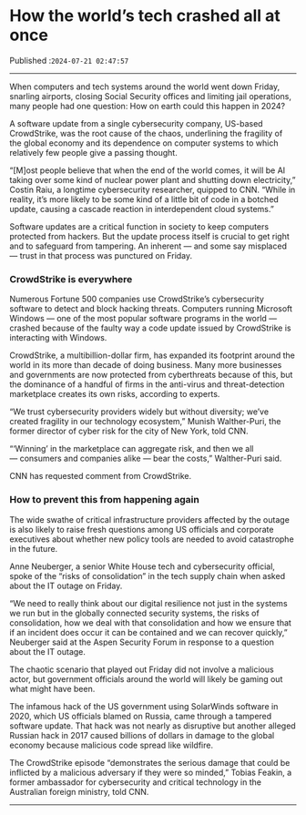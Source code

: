# How the world’s tech crashed all at once

Published :`2024-07-21 02:47:57`

---

When computers and tech systems around the world went down Friday, snarling airports, closing Social Security offices and limiting jail operations, many people had one question: How on earth could this happen in 2024?

A software update from a single cybersecurity company, US-based CrowdStrike, was the root cause of the chaos, underlining the fragility of the global economy and its dependence on computer systems to which relatively few people give a passing thought.

“[M]ost people believe that when the end of the world comes, it will be AI taking over some kind of nuclear power plant and shutting down electricity,” Costin Raiu, a longtime cybersecurity researcher, quipped to CNN. “While in reality, it’s more likely to be some kind of a little bit of code in a botched update, causing a cascade reaction in interdependent cloud systems.”

Software updates are a critical function in society to keep computers protected from hackers. But the update process itself is crucial to get right and to safeguard from tampering. An inherent — and some say misplaced — trust in that process was punctured on Friday.

### CrowdStrike is everywhere

Numerous Fortune 500 companies use CrowdStrike’s cybersecurity software to detect and block hacking threats. Computers running Microsoft Windows — one of the most popular software programs in the world — crashed because of the faulty way a code update issued by CrowdStrike is interacting with Windows.

CrowdStrike, a multibillion-dollar firm, has expanded its footprint around the world in its more than decade of doing business. Many more businesses and governments are now protected from cyberthreats because of this, but the dominance of a handful of firms in the anti-virus and threat-detection marketplace creates its own risks, according to experts.

“We trust cybersecurity providers widely but without diversity; we’ve created fragility in our technology ecosystem,” Munish Walther-Puri, the former director of cyber risk for the city of New York, told CNN.

“‘Winning’ in the marketplace can aggregate risk, and then we all — consumers and companies alike — bear the costs,” Walther-Puri said.

CNN has requested comment from CrowdStrike.

### How to prevent this from happening again

The wide swathe of critical infrastructure providers affected by the outage is also likely to raise fresh questions among US officials and corporate executives about whether new policy tools are needed to avoid catastrophe in the future.

Anne Neuberger, a senior White House tech and cybersecurity official, spoke of the “risks of consolidation” in the tech supply chain when asked about the IT outage on Friday.

“We need to really think about our digital resilience not just in the systems we run but in the globally connected security systems, the risks of consolidation, how we deal with that consolidation and how we ensure that if an incident does occur it can be contained and we can recover quickly,” Neuberger said at the Aspen Security Forum in response to a question about the IT outage.

The chaotic scenario that played out Friday did not involve a malicious actor, but government officials around the world will likely be gaming out what might have been.

The infamous hack of the US government using SolarWinds software in 2020, which US officials blamed on Russia, came through a tampered software update. That hack was not nearly as disruptive but another alleged Russian hack in 2017 caused billions of dollars in damage to the global economy because malicious code spread like wildfire.

The CrowdStrike episode “demonstrates the serious damage that could be inflicted by a malicious adversary if they were so minded,” Tobias Feakin, a former ambassador for cybersecurity and critical technology in the Australian foreign ministry, told CNN.

---

